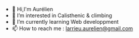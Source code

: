 - 👋 Hi,I'm Aurélien 
- 👀 I’m interested in Calisthenic & climbing
- 🌱 I’m currently learning Web developpment 
- 📫 How to reach me : larrieu.aurelien@gmail.com

<!---
Ciiarans/Ciiarans is a ✨ special ✨ repository because its `README.md` (this file) appears on your GitHub profile.
You can click the Preview link to take a look at your changes.
--->
